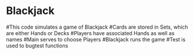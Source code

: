 # Blackjack
#This code simulates a game of Blackjack
#Cards are stored in Sets, which are either Hands or Decks
#Players have associated Hands as well as names
#Main serves to choose Players
#Blackjack runs the game
#Test is used to bugtest functions
